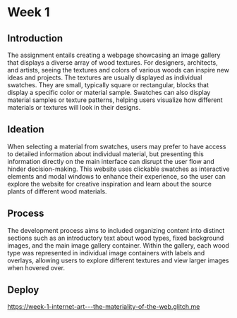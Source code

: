 # Week 1

## Introduction
The assignment entails creating a webpage showcasing an image gallery that displays a diverse array of wood textures. For designers, architects, and artists, seeing the textures and colors of various woods can inspire new ideas and projects. The textures are usually displayed as individual swatches.
They are small, typically square or rectangular, blocks that display a specific color or material sample. Swatches can also display material samples or texture patterns, helping users visualize how different materials or textures will look in their designs.

## Ideation
When selecting a material from swatches, users may prefer to have access to detailed information about individual material, but presenting this information directly on the main interface can disrupt the user flow and hinder decision-making.
This website uses clickable swatches as interactive elements and modal windows to enhance their experience, so the user can explore the website for creative inspiration and learn about the source plants of different wood materials.

## Process
The development process aims to included organizing content into distinct sections such as an introductory text about wood types, fixed background images, and the main image gallery container. Within the gallery, each wood type was represented in individual image containers with labels and overlays, allowing users to explore different textures and view larger images when hovered over. 

## Deploy
https://week-1-internet-art---the-materiality-of-the-web.glitch.me

